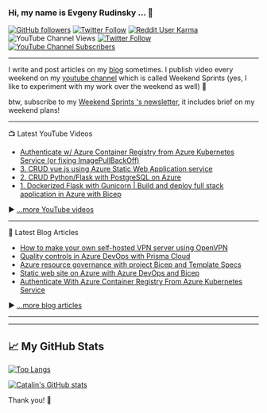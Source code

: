 ### Hi, my name is Evgeny Rudinsky ...  👋 

[![GitHub followers](https://img.shields.io/github/followers/erudinsky?style=social)](https://github.com/erudinsky) 
[![Twitter Follow](https://img.shields.io/twitter/follow/evgenyrudinsky?style=social)](https://twitter.com/evgenyrudinsky) [![Reddit User Karma](https://img.shields.io/reddit/user-karma/combined/erudinsky?style=social)](https://www.reddit.com/user/erudinsky/) ![YouTube Channel Views](https://img.shields.io/youtube/channel/views/UCy-6VQP7u-94NIXI_-2Tnxg?label=total%20%23%20of%20views%20of%20my%20channel&style=social) [![Twitter Follow](https://img.shields.io/twitter/follow/evgenyrudinsky?style=social)](https://twitter.com/evgenyrudinsky) [![YouTube Channel Subscribers](https://img.shields.io/youtube/channel/subscribers/UCy-6VQP7u-94NIXI_-2Tnxg?style=social)](https://www.youtube.com/channel/UCy-6VQP7u-94NIXI_-2Tnxg)

---

I write and post articles on my [blog](https://erudinsky.com/) sometimes. I publish video every weekend on my [youtube channel](https://www.youtube.com/channel/UCy-6VQP7u-94NIXI_-2Tnxg) which is called Weekend Sprints (yes, I like to experiment with my work over the weekend as well) 🚀

btw, subscribe to my [Weekend Sprints 's newsletter](https://weekendsprints.nl/), it includes brief on my weekend plans!

---

📺 Latest YouTube Videos

<!-- YOUTUBE-VIDEOS-LIST:START -->
- [Authenticate w/ Azure Container Registry from Azure Kubernetes Service &lpar;or fixing ImagePullBackOff&rpar;](https://www.youtube.com/watch?v=XXi9wwi0tQE)
- [3. CRUD vue.js using Azure Static Web Application service](https://www.youtube.com/watch?v=q-6nQ1dh_7c)
- [2. CRUD Python/Flask with PostgreSQL on Azure](https://www.youtube.com/watch?v=DjsLn-S43sA)
- [1. Dockerized Flask with Gunicorn | Build and deploy full stack application in Azure with Bicep](https://www.youtube.com/watch?v=nrXEnrV-ZSM)
<!-- YOUTUBE-VIDEOS-LIST:END -->


▶ [...more YouTube videos](https://www.youtube.com/channel/UCy-6VQP7u-94NIXI_-2Tnxg?sub_confirmation=1)

---

📘 Latest Blog Articles

<!-- BLOG-POST-LIST:START -->
- [How to make your own self-hosted VPN server using OpenVPN](https://erudinsky.com/2022/03/11/how-to-make-your-own-self-hosted-vpn-server-using-openvpn/)
- [Quality controls in Azure DevOps with Prisma Cloud](https://erudinsky.com/2022/01/21/quality-controls-in-azure-devops-with-prisma-cloud/)
- [Azure resource governance with project Bicep and Template Specs](https://erudinsky.com/2022/01/14/azure-resource-governance-with-project-bicep-and-template-specs/)
- [Static web site on Azure with Azure DevOps and Bicep](https://erudinsky.com/2022/01/07/static-web-site-on-azure-with-azure-devops-and-bicep/)
- [Authenticate With Azure Container Registry From Azure Kubernetes Service](https://erudinsky.com/2021/10/10/authenticate-with-azure-container-registry-from-azure-kubernetes-service/)
<!-- BLOG-POST-LIST:END -->

▶ [...more blog articles](https://erudinsky.tech)

---

---

## &#x1f4c8; My GitHub Stats

[![Top Langs](https://github-readme-stats.vercel.app/api/top-langs/?username=erudinsky&hide=java,html,css&theme=radical)](https://github.com/anuraghazra/github-readme-stats)

[![Catalin's GitHub stats](https://github-readme-stats.vercel.app/api?username=erudinsky&theme=radical)](https://github.com/anuraghazra/github-readme-stats)

Thank you! 👋 